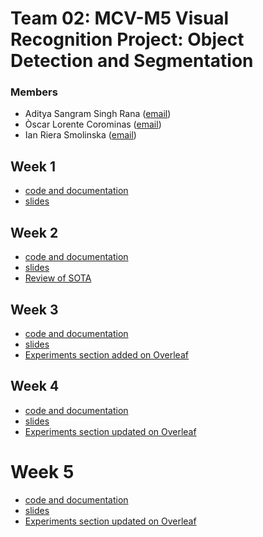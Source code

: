 # Team 02: MCV-M5 Visual Recognition Project: Object Detection and Segmentation

### Members
- Aditya Sangram Singh Rana ([email](mailto:adityasangramsingh.rana@e-campus.uab.cat))
- Òscar Lorente Corominas ([email](mailto:oscar.lorentec@e-campus.uab.cat))
- Ian Riera Smolinska ([email](mailto:ianpau.riera@e-campus.uab.cat))
 
## Week 1
- [code and documentation](https://github.com/IanRiera/MCV-M5/tree/main/week1)
- [slides](https://docs.google.com/presentation/d/1h5jdP4lXGR8VgvhVh47yqUHJ9bJFIs4zSOKA_SLklZ4/edit?usp=sharing)

## Week 2
- [code and documentation](https://github.com/IanRiera/MCV-M5/tree/main/week2)
- [slides](https://docs.google.com/presentation/d/1vZrX3xlyCbwh5ykgPnVMY2CsR5FlvhLXxBoS3dFYsWE/edit?usp=sharing)
- [Review of SOTA](https://www.overleaf.com/read/bczqrzwrgykr)

## Week 3
- [code and documentation](https://github.com/IanRiera/MCV-M5/tree/main/week3)
- [slides](https://docs.google.com/presentation/d/1xrv3KUThOgp_U02eDem_Zr682JJpCaO0sxU3Aw7qRFI/edit?usp=sharing)
- [Experiments section added on Overleaf](https://www.overleaf.com/read/xmtnnfydjtdb)

## Week 4
- [code and documentation](https://github.com/IanRiera/MCV-M5/tree/main/week4)
- [slides](https://docs.google.com/presentation/d/1J4Hdr2Lo8MQL4JE1Jc5x9-D2dtSdhhjgJFk4IyQQHZ0/edit?usp=sharing)
- [Experiments section updated on Overleaf](https://www.overleaf.com/read/rjyzfhbjgzxt)

# Week 5
- [code and documentation]()
- [slides](https://docs.google.com/presentation/d/1F6EdDpjl0oWy2dfl9S0vbGN5zTEdXxRNTPppgK4JD44/edit#slide=id.gcab417a1d4_5_0)
- [Experiments section updated on Overleaf]()


